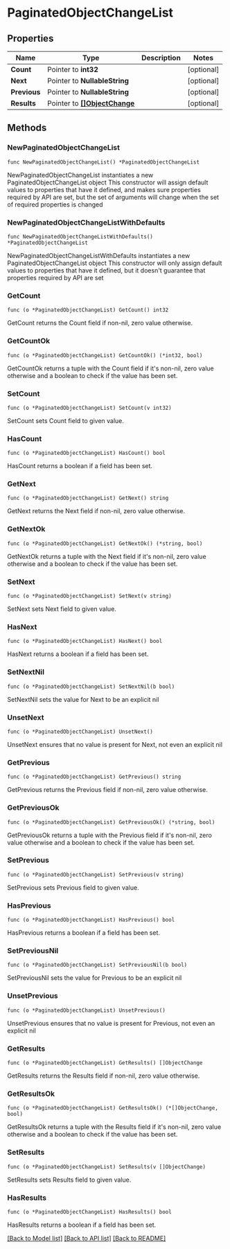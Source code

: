 # PaginatedObjectChangeList

## Properties

Name | Type | Description | Notes
------------ | ------------- | ------------- | -------------
**Count** | Pointer to **int32** |  | [optional] 
**Next** | Pointer to **NullableString** |  | [optional] 
**Previous** | Pointer to **NullableString** |  | [optional] 
**Results** | Pointer to [**[]ObjectChange**](ObjectChange.md) |  | [optional] 

## Methods

### NewPaginatedObjectChangeList

`func NewPaginatedObjectChangeList() *PaginatedObjectChangeList`

NewPaginatedObjectChangeList instantiates a new PaginatedObjectChangeList object
This constructor will assign default values to properties that have it defined,
and makes sure properties required by API are set, but the set of arguments
will change when the set of required properties is changed

### NewPaginatedObjectChangeListWithDefaults

`func NewPaginatedObjectChangeListWithDefaults() *PaginatedObjectChangeList`

NewPaginatedObjectChangeListWithDefaults instantiates a new PaginatedObjectChangeList object
This constructor will only assign default values to properties that have it defined,
but it doesn't guarantee that properties required by API are set

### GetCount

`func (o *PaginatedObjectChangeList) GetCount() int32`

GetCount returns the Count field if non-nil, zero value otherwise.

### GetCountOk

`func (o *PaginatedObjectChangeList) GetCountOk() (*int32, bool)`

GetCountOk returns a tuple with the Count field if it's non-nil, zero value otherwise
and a boolean to check if the value has been set.

### SetCount

`func (o *PaginatedObjectChangeList) SetCount(v int32)`

SetCount sets Count field to given value.

### HasCount

`func (o *PaginatedObjectChangeList) HasCount() bool`

HasCount returns a boolean if a field has been set.

### GetNext

`func (o *PaginatedObjectChangeList) GetNext() string`

GetNext returns the Next field if non-nil, zero value otherwise.

### GetNextOk

`func (o *PaginatedObjectChangeList) GetNextOk() (*string, bool)`

GetNextOk returns a tuple with the Next field if it's non-nil, zero value otherwise
and a boolean to check if the value has been set.

### SetNext

`func (o *PaginatedObjectChangeList) SetNext(v string)`

SetNext sets Next field to given value.

### HasNext

`func (o *PaginatedObjectChangeList) HasNext() bool`

HasNext returns a boolean if a field has been set.

### SetNextNil

`func (o *PaginatedObjectChangeList) SetNextNil(b bool)`

 SetNextNil sets the value for Next to be an explicit nil

### UnsetNext
`func (o *PaginatedObjectChangeList) UnsetNext()`

UnsetNext ensures that no value is present for Next, not even an explicit nil
### GetPrevious

`func (o *PaginatedObjectChangeList) GetPrevious() string`

GetPrevious returns the Previous field if non-nil, zero value otherwise.

### GetPreviousOk

`func (o *PaginatedObjectChangeList) GetPreviousOk() (*string, bool)`

GetPreviousOk returns a tuple with the Previous field if it's non-nil, zero value otherwise
and a boolean to check if the value has been set.

### SetPrevious

`func (o *PaginatedObjectChangeList) SetPrevious(v string)`

SetPrevious sets Previous field to given value.

### HasPrevious

`func (o *PaginatedObjectChangeList) HasPrevious() bool`

HasPrevious returns a boolean if a field has been set.

### SetPreviousNil

`func (o *PaginatedObjectChangeList) SetPreviousNil(b bool)`

 SetPreviousNil sets the value for Previous to be an explicit nil

### UnsetPrevious
`func (o *PaginatedObjectChangeList) UnsetPrevious()`

UnsetPrevious ensures that no value is present for Previous, not even an explicit nil
### GetResults

`func (o *PaginatedObjectChangeList) GetResults() []ObjectChange`

GetResults returns the Results field if non-nil, zero value otherwise.

### GetResultsOk

`func (o *PaginatedObjectChangeList) GetResultsOk() (*[]ObjectChange, bool)`

GetResultsOk returns a tuple with the Results field if it's non-nil, zero value otherwise
and a boolean to check if the value has been set.

### SetResults

`func (o *PaginatedObjectChangeList) SetResults(v []ObjectChange)`

SetResults sets Results field to given value.

### HasResults

`func (o *PaginatedObjectChangeList) HasResults() bool`

HasResults returns a boolean if a field has been set.


[[Back to Model list]](../README.md#documentation-for-models) [[Back to API list]](../README.md#documentation-for-api-endpoints) [[Back to README]](../README.md)


